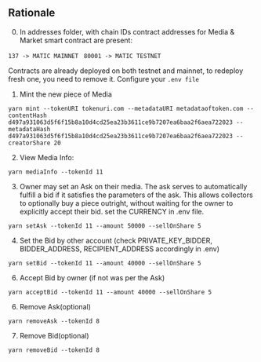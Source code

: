 ## Rationale

0. In addresses folder, with chain IDs contract addresses for Media & Market smart contract are present:

```137 -> MATIC MAINNET ```
```80001 -> MATIC TESTNET```

Contracts are already deployed on both testnet and mainnet, to redeploy fresh one, you need to remove it.
Configure your ```.env file```


1. Mint the new piece of Media

```yarn mint --tokenURI tokenuri.com --metadataURI metadataoftoken.com --contentHash d497a931063d5f6f15b8a10d4cd25ea23b3611ce9b7207ea6baa2f6aea722023 --metadataHash d497a931063d5f6f15b8a10d4cd25ea23b3611ce9b7207ea6baa2f6aea722023 --creatorShare 20```


2. View Media Info:

```yarn mediaInfo --tokenId 11``` 


3. Owner may set an Ask on their media. The ask serves to automatically fulfill a bid if it satisfies the parameters of the ask. This allows collectors to optionally buy a piece outright, without waiting for the owner to explicitly accept their bid. set the CURRENCY in .env file.

```yarn setAsk --tokenId 11 --amount 50000 --sellOnShare 5```

<!-- Approve Media Contract for CURRENCY use-->
4. Set the Bid by other account (check PRIVATE_KEY_BIDDER, BIDDER_ADDRESS, RECIPIENT_ADDRESS accordingly in .env)

```yarn setBid --tokenId 11 --amount 40000 --sellOnShare 5```


6. Accept Bid by owner (if not was per the Ask)

```yarn acceptBid --tokenId 11 --amount 40000 --sellOnShare 5```


6. Remove Ask(optional)

```yarn removeAsk --tokenId 8```


7. Remove Bid(optional)

```yarn removeBid --tokenId 8```


